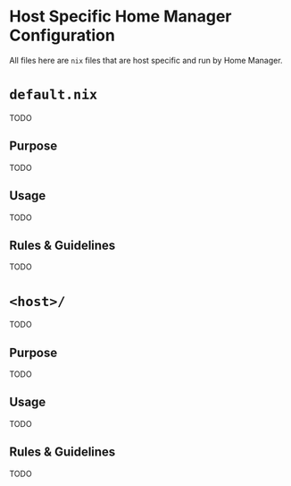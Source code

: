 # Host Specific Home Manager Configuration

All files here are `nix` files that are host specific and run by Home Manager.

# `default.nix`

TODO

## Purpose

TODO

## Usage

TODO

## Rules & Guidelines

TODO

# `<host>/`

TODO

## Purpose

TODO

## Usage

TODO

## Rules & Guidelines

TODO

